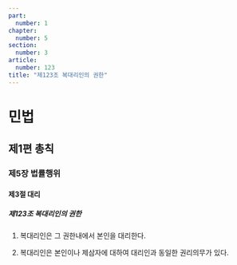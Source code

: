 ```yaml
---
part:
  number: 1
chapter:
  number: 5
section:
  number: 3
article:
  number: 123
title: "제123조 복대리인의 권한"
---
```

# 민법

## 제1편 총칙

### 제5장 법률행위

#### 제3절 대리

##### 제123조 복대리인의 권한

1. 복대리인은 그 권한내에서 본인을 대리한다.

2. 복대리인은 본인이나 제삼자에 대하여 대리인과 동일한 권리의무가 있다.
